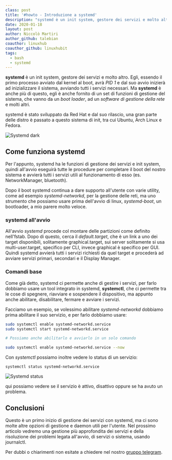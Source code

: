 ```yaml
---
class: post
title: '#howto - Introduzione a systemd'
description: "systemd è un init system, gestore dei servizi e molto altro. Egli, essendo il primo processo avviato dal kernel al bo.."
date: 2020-01-18
layout: post
author: Niccolò Martiri
author_github: talebian
coauthor: linuxhub
coauthor_github: linuxhubit
tags:
  - bash  
  - systemd 
---
```

**systemd** è un init system, gestore dei servizi e molto altro. Egli, essendo il primo processo avviato dal kernel al boot, avrà _PID 1_ e dal suo avvio inizierà ad inizializzare il sistema, avviando tutti i servizi necessari. Ma **systemd** è anche più di questo, egli è anche fornito di un set di funzioni di gestione del sistema, che vanno da un _boot loader_, ad un _software di gestione della rete_ e molti altri.

systemd è stato sviluppato da Red Hat e dal suo rilascio, una gran parte delle distro è passato a questo sistema di init, tra cui Ubuntu, Arch Linux e Fedora.

![Systemd dark](storage/systemd-dark.png)

## Come funziona systemd

Per l'appunto, systemd ha le funzioni di gestione dei servizi e init system, quindi all'avvio eseguirà tutte le procedure per completare il boot del nostro sistema e avvierà tutti i servizi utili al funzionamento di esso (es. NetworkManager, bluetooth).

Dopo il boot systemd continua a dare supporto all'utente con varie utility, come ad esempio _systemd-networkd_, per la gestione delle reti, ma uno strumento che possiamo usare prima dell'avvio di linux, _systemd-boot_, un bootloader, a mio parere molto veloce.

### systemd all'avvio

All'avvio _systemd_ procede col montare delle partizioni come definito nell'fstab. Dopo di questo, cerca il _default.target_, che è un link a uno dei target disponibili, solitamente graphical.target, sui server solitamente si usa multi-user.target, specifico per CLI, invece graphical è specifico per GUI. Quindi systemd avvierà tutti i servizi richiesti da quel target e procederà ad avviare servizi primari, secondari e il Display Manager.



### Comandi base

Come già detto, systemd ci permette anche di gestire i servizi, per farlo dobbiamo usare un tool integrato in systemd, **systemctl**, che ci permette tra le cose di spegnere, riavviare e sospendere il dispositivo, ma appunto anche abilitare, disabilitare, fermare e avviare i servizi.

Facciamo un esempio, se volessimo abilitare _systemd-networkd_ dobbiamo prima abilitare il suo servizio, e per farlo dobbiamo usare:

```bash
sudo systemctl enable systemd-networkd.service
sudo systemctl start systemd-networkd.service

# Possiamo anche abilitarlo e avviarlo in un solo comando

sudo systemctl enable systemd-networkd.service --now
```

Con _systemctl_ possiamo inoltre vedere lo status di un servizio:

```shell
systemctl status systemd-networkd.service
```
![Systemd status](storage/systemd-status.jpg)

qui possiamo vedere se il servizio è attivo, disattivo oppure se ha avuto un problema.

## Conclusioni

Questo è un primo inizio di gestione dei servizi con systemd, ma ci sono molte altre opzioni di gestione e daemon utili per l'utente. Nel prossimo articolo vedremo una gestione più approfondita dei servizi e della risoluzione dei problemi legata all'avvio, di servizi o sistema, usando journalctl.

Per dubbi o chiarimenti non esitate a chiedere nel nostro [gruppo telegram](https://linuxhub.it/t.me/gentedilinux).

